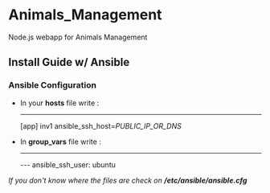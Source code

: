 # Animals_Management
Node.js webapp for Animals Management

## Install Guide w/ Ansible

### Ansible Configuration
* In your **hosts** file write :

  ---
  [app]
  inv1 ansible_ssh_host=*PUBLIC_IP_OR_DNS*

* In **group_vars** file write :

  ---
  \---
  ansible_ssh_user: ubuntu

*If you don't know where the files are check on **/etc/ansible/ansible.cfg***
